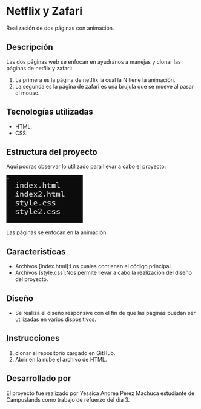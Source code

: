# Netflix y Zafari
Realización de dos páginas con animación.

## Descripción
Las dos páginas web se enfocan en ayudranos a manejas y clonar las páginas de netflix y zafari:

1. La primera es la página de netflix la cual la N tiene la animación.
2. La segunda es la página de zafari es una brujula que se mueve al pasar el mouse.

## Tecnologías utilizadas
* HTML.
* CSS.

## Estructura del proyecto

Aquí podras observar lo utilizado para llevar a cabo el proyecto:

![Estructura del proyecto en CMD](index-1.png)

Las páginas se enfocan en la animación.

## Caracteristícas
* Archivos [index.html]:Los cuales contienen el código principal.
* Archivos [style.css]:Nos permite llevar a cabo la realización del diseño del proyecto.

## Diseño
* Se realiza el diseño responsive con el fin de que las páginas puedan ser utilizadas en varios dispositivos.

## Instrucciones
1. clonar el repositorio cargado en GitHub.
2. Abrir en la nube el archivo de HTML. 

## Desarrollado por
El proyecto fue realizado por Yessica Andrea Perez Machuca estudiante de Campuslands como trabajo de refuerzo del día 3.
